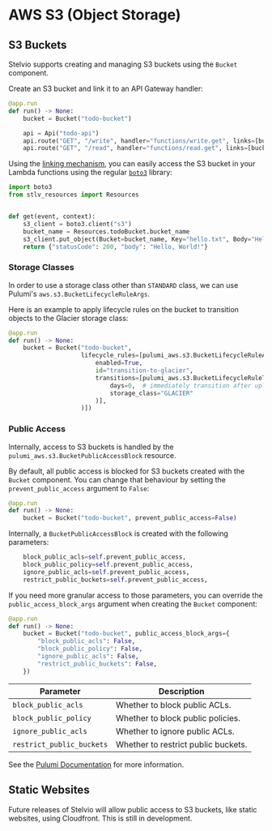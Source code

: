 # AWS S3 (Object Storage)

## S3 Buckets

Stelvio supports creating and managing S3 buckets using the `Bucket` component.

Create an S3 bucket and link it to an API Gateway handler:

```python
@app.run
def run() -> None:
    bucket = Bucket("todo-bucket")

    api = Api("todo-api")
    api.route("GET", "/write", handler="functions/write.get", links=[bucket])
    api.route("GET", "/read", handler="functions/read.get", links=[bucket])
```

Using the [linking mechanism](/guides/linking), you can easily access the S3 bucket in your Lambda functions using the regular [`boto3`](https://boto3.amazonaws.com/) library:

```python
import boto3
from stlv_resources import Resources


def get(event, context):
    s3_client = boto3.client("s3")
    bucket_name = Resources.todoBucket.bucket_name
    s3_client.put_object(Bucket=bucket_name, Key="hello.txt", Body="Hello, World!")
    return {"statusCode": 200, "body": "Hello, World!"}
```

### Storage Classes

In order to use a storage class other than `STANDARD` class, we can use Pulumi's `aws.s3.BucketLifecycleRuleArgs`.

Here is an example to apply lifecycle rules on the bucket to transition objects to the Glacier storage class:

```python
@app.run
def run() -> None:
    bucket = Bucket("todo-bucket",
                    lifecycle_rules=[pulumi_aws.s3.BucketLifecycleRuleArgs(
                        enabled=True,
                        id="transition-to-glacier",
                        transitions=[pulumi_aws.s3.BucketLifecycleRuleTransitionArgs(
                            days=0,  # immediately transition after upload
                            storage_class="GLACIER"
                        )],
                    )])
```


### Public Access


Internally, access to S3 buckets is handled by the `pulumi_aws.s3.BucketPublicAccessBlock` resource.


By default, all public access is blocked for S3 buckets created with the `Bucket` component. 
You can change that behaviour by setting the `prevent_public_access` argument to `False`:

```python
@app.run
def run() -> None:
    bucket = Bucket("todo-bucket", prevent_public_access=False)
```

Internally, a `BucketPublicAccessBlock` is created with the following parameters:

```python
    block_public_acls=self.prevent_public_access,
    block_public_policy=self.prevent_public_access,
    ignore_public_acls=self.prevent_public_access,
    restrict_public_buckets=self.prevent_public_access,
```

If you need more granular access to those parameters, you can override the `public_access_block_args` argument when creating the `Bucket` component:

```python
@app.run
def run() -> None:
    bucket = Bucket("todo-bucket", public_access_block_args={
        "block_public_acls": False,
        "block_public_policy": False,
        "ignore_public_acls": False,
        "restrict_public_buckets": False,
    })
```

| Parameter                | Description                                                                 |
|--------------------------|-----------------------------------------------------------------------------|
| `block_public_acls`      | Whether to block public ACLs.                                               |
| `block_public_policy`    | Whether to block public policies.                                           |
| `ignore_public_acls`     | Whether to ignore public ACLs.                                              |
| `restrict_public_buckets`| Whether to restrict public buckets.                                         |

See the [Pulumi Documentation](https://www.pulumi.com/registry/packages/aws/api-docs/s3/bucketpublicaccessblock/) for more information.

## Static Websites

Future releases of Stelvio will allow public access to S3 buckets, like static websites, using Cloudfront. This is still in development.